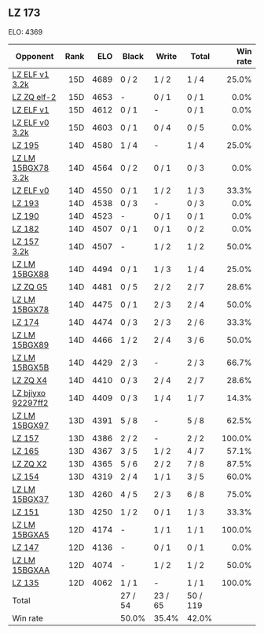 ## LZ 173 ##

ELO: 4369

Opponent | Rank | ELO | Black | Write | Total | Win rate
---------|-----:|----:|-------|-------|-------|-------:
[LZ ELF v1 3.2k](LZ%20ELF%20v1%203.2k.md) | 15D | 4689 | 0 / 2 | 1 / 2 | 1 / 4 | 25.0%
[LZ ZQ elf-2](LZ%20ZQ%20elf-2.md) | 15D | 4653 | - | 0 / 1 | 0 / 1 | 0.0%
[LZ ELF v1](LZ%20ELF%20v1.md) | 15D | 4612 | 0 / 1 | - | 0 / 1 | 0.0%
[LZ ELF v0 3.2k](LZ%20ELF%20v0%203.2k.md) | 15D | 4603 | 0 / 1 | 0 / 4 | 0 / 5 | 0.0%
[LZ 195](LZ%20195.md) | 14D | 4580 | 1 / 4 | - | 1 / 4 | 25.0%
[LZ LM 15BGX78 3.2k](LZ%20LM%2015BGX78%203.2k.md) | 14D | 4564 | 0 / 2 | 0 / 1 | 0 / 3 | 0.0%
[LZ ELF v0](LZ%20ELF%20v0.md) | 14D | 4550 | 0 / 1 | 1 / 2 | 1 / 3 | 33.3%
[LZ 193](LZ%20193.md) | 14D | 4538 | 0 / 3 | - | 0 / 3 | 0.0%
[LZ 190](LZ%20190.md) | 14D | 4523 | - | 0 / 1 | 0 / 1 | 0.0%
[LZ 182](LZ%20182.md) | 14D | 4507 | 0 / 1 | 0 / 1 | 0 / 2 | 0.0%
[LZ 157 3.2k](LZ%20157%203.2k.md) | 14D | 4507 | - | 1 / 2 | 1 / 2 | 50.0%
[LZ LM 15BGX88](LZ%20LM%2015BGX88.md) | 14D | 4494 | 0 / 1 | 1 / 3 | 1 / 4 | 25.0%
[LZ ZQ G5](LZ%20ZQ%20G5.md) | 14D | 4481 | 0 / 5 | 2 / 2 | 2 / 7 | 28.6%
[LZ LM 15BGX78](LZ%20LM%2015BGX78.md) | 14D | 4475 | 0 / 1 | 2 / 3 | 2 / 4 | 50.0%
[LZ 174](LZ%20174.md) | 14D | 4474 | 0 / 3 | 2 / 3 | 2 / 6 | 33.3%
[LZ LM 15BGX89](LZ%20LM%2015BGX89.md) | 14D | 4466 | 1 / 2 | 2 / 4 | 3 / 6 | 50.0%
[LZ LM 15BGX5B](LZ%20LM%2015BGX5B.md) | 14D | 4429 | 2 / 3 | - | 2 / 3 | 66.7%
[LZ ZQ X4](LZ%20ZQ%20X4.md) | 14D | 4410 | 0 / 3 | 2 / 4 | 2 / 7 | 28.6%
[LZ bjiyxo 92297ff2](LZ%20bjiyxo%2092297ff2.md) | 14D | 4409 | 0 / 3 | 1 / 4 | 1 / 7 | 14.3%
[LZ LM 15BGX97](LZ%20LM%2015BGX97.md) | 13D | 4391 | 5 / 8 | - | 5 / 8 | 62.5%
[LZ 157](LZ%20157.md) | 13D | 4386 | 2 / 2 | - | 2 / 2 | 100.0%
[LZ 165](LZ%20165.md) | 13D | 4367 | 3 / 5 | 1 / 2 | 4 / 7 | 57.1%
[LZ ZQ X2](LZ%20ZQ%20X2.md) | 13D | 4365 | 5 / 6 | 2 / 2 | 7 / 8 | 87.5%
[LZ 154](LZ%20154.md) | 13D | 4319 | 2 / 4 | 1 / 1 | 3 / 5 | 60.0%
[LZ LM 15BGX37](LZ%20LM%2015BGX37.md) | 13D | 4260 | 4 / 5 | 2 / 3 | 6 / 8 | 75.0%
[LZ 151](LZ%20151.md) | 13D | 4250 | 1 / 2 | 0 / 1 | 1 / 3 | 33.3%
[LZ LM 15BGXA5](LZ%20LM%2015BGXA5.md) | 12D | 4174 | - | 1 / 1 | 1 / 1 | 100.0%
[LZ 147](LZ%20147.md) | 12D | 4136 | - | 0 / 1 | 0 / 1 | 0.0%
[LZ LM 15BGXAA](LZ%20LM%2015BGXAA.md) | 12D | 4074 | - | 1 / 2 | 1 / 2 | 50.0%
[LZ 135](LZ%20135.md) | 12D | 4062 | 1 / 1 | - | 1 / 1 | 100.0%
Total | | | 27 / 54 | 23 / 65 | 50 / 119 | 
Win rate| | | 50.0% | 35.4% | 42.0% | 
